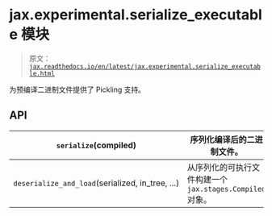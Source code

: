 # jax.experimental.serialize_executable 模块

> 原文：[`jax.readthedocs.io/en/latest/jax.experimental.serialize_executable.html`](https://jax.readthedocs.io/en/latest/jax.experimental.serialize_executable.html)

为预编译二进制文件提供了 Pickling 支持。

## API

| `serialize`(compiled) | 序列化编译后的二进制文件。 |
| --- | --- |
| `deserialize_and_load`(serialized, in_tree, ...) | 从序列化的可执行文件构建一个 `jax.stages.Compiled` 对象。 |
